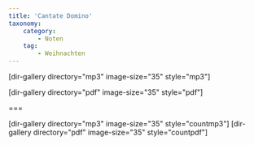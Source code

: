 ```yaml
---
title: 'Cantate Domino'
taxonomy:
    category:
        - Noten
    tag:
        - Weihnachten
---
```



[dir-gallery directory="mp3" image-size="35" style="mp3"]

[dir-gallery directory="pdf" image-size="35" style="pdf"]

===

[dir-gallery directory="mp3" image-size="35" style="countmp3"]
[dir-gallery directory="pdf" image-size="35" style="countpdf"]